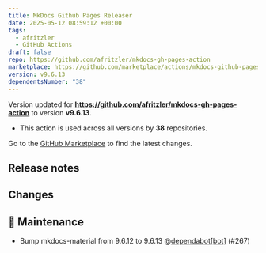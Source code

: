 ```yaml
---
title: MkDocs Github Pages Releaser
date: 2025-05-12 08:59:12 +00:00
tags:
  - afritzler
  - GitHub Actions
draft: false
repo: https://github.com/afritzler/mkdocs-gh-pages-action
marketplace: https://github.com/marketplace/actions/mkdocs-github-pages-releaser
version: v9.6.13
dependentsNumber: "38"
---
```



Version updated for **https://github.com/afritzler/mkdocs-gh-pages-action** to version **v9.6.13**.
- This action is used across all versions by **38** repositories.

Go to the [GitHub Marketplace](https://github.com/marketplace/actions/mkdocs-github-pages-releaser) to find the latest changes.

## Release notes

## Changes

## 🧰 Maintenance

- Bump mkdocs-material from 9.6.12 to 9.6.13 @[dependabot[bot]](https://github.com/apps/dependabot) (#267)

